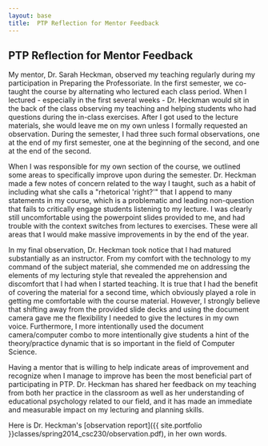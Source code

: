 ```yaml
---
layout: base
title:  PTP Reflection for Mentor Feedback
---
```


PTP Reflection for Mentor Feedback
----------------------------------
My mentor, Dr. Sarah Heckman, observed my teaching regularly during my participation in Preparing the Professoriate. In the first semester, we co-taught the course by alternating who lectured each class period. When I lectured - especially in the first several weeks - Dr. Heckman would sit in the back of the class observing my teaching and helping students who had questions during the in-class exercises. After I got used to the lecture materials, she would leave me on my own unless I formally requested an observation. During the semester, I had three such formal observations, one at the end of my first semester, one at the beginning of the second, and one at the end of the second.

When I was responsible for my own section of the course, we outlined some areas to specifically improve upon during the semester. Dr. Heckman made a few notes of concern related to the way I taught, such as a habit of including what she calls a "rhetorical 'right?'" that I append to many statements in my course, which is a problematic and leading non-question that fails to critically engage students listening to my lecture. I was clearly still uncomfortable using the powerpoint slides provided to me, and had trouble with the context switches from lectures to exercises. These were all areas that I would make massive improvements in by the end of the year.

In my final observation, Dr. Heckman took notice that I had matured substantially as an instructor. From my comfort with the technology to my command of the subject material, she commended me on addressing the elements of my lecturing style that revealed the apprehension and discomfort that I had when I started teaching. It is true that I had the benefit of covering the material for a second time, which obviously played a role in getting me comfortable with the course material. However, I strongly believe that shifting away from the provided slide decks and using the document camera gave me the flexibility I needed to give the lectures in my own voice. Furthermore, I more intentionally used the document camera/computer combo to more intentionally give students a hint of the theory/practice dynamic that is so important in the field of Computer Science.

Having a mentor that is willing to help indicate areas of improvement and recognize when I manage to improve has been the most beneficial part of participating in PTP. Dr. Heckman has shared her feedback on my teaching from both her practice in the classroom as well as her understanding of educational psychology related to our field, and it has made an immediate and measurable impact on my lecturing and planning skills.

Here is Dr. Heckman's [observation report]({{ site.portfolio }}classes/spring2014_csc230/observation.pdf), in her own words.

